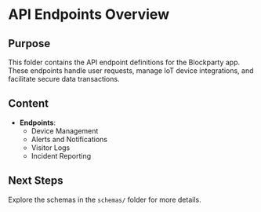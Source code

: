 
# API Endpoints Overview

## Purpose
This folder contains the API endpoint definitions for the Blockparty app. These endpoints handle user requests, manage IoT device integrations, and facilitate secure data transactions.

## Content
- **Endpoints**:
  - Device Management
  - Alerts and Notifications
  - Visitor Logs
  - Incident Reporting

## Next Steps
Explore the schemas in the `schemas/` folder for more details.
    